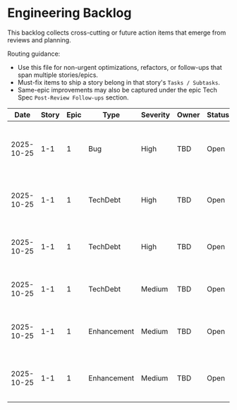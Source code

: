 # Engineering Backlog

This backlog collects cross-cutting or future action items that emerge from reviews and planning.

Routing guidance:

- Use this file for non-urgent optimizations, refactors, or follow-ups that span multiple stories/epics.
- Must-fix items to ship a story belong in that story's `Tasks / Subtasks`.
- Same-epic improvements may also be captured under the epic Tech Spec `Post-Review Follow-ups` section.

| Date | Story | Epic | Type | Severity | Owner | Status | Notes |
| ---- | ----- | ---- | ---- | -------- | ----- | ------ | ----- |
| 2025-10-25 | 1-1 | 1 | Bug | High | TBD | Open | Исправить createTransporter на createTransport в register/route.ts (AC #1-4) |
| 2025-10-25 | 1-1 | 1 | TechDebt | High | TBD | Open | Создать package.json с необходимыми зависимостями (AC #1-4) |
| 2025-10-25 | 1-1 | 1 | TechDebt | High | TBD | Open | Создать .env.local с переменными окружения (AC #1-4) |
| 2025-10-25 | 1-1 | 1 | TechDebt | Medium | TBD | Open | Настроить email сервис вместо placeholder (AC #2) |
| 2025-10-25 | 1-1 | 1 | Enhancement | Medium | TBD | Open | Настроить интеграцию с NextAuth.js + Yandex ID (AC #1-4) |
| 2025-10-25 | 1-1 | 1 | Enhancement | Medium | TBD | Open | Добавить интеграционные тесты для API endpoints (AC #1-4) |
